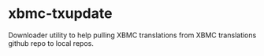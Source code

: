 xbmc-txupdate
=============

Downloader utility to help pulling XBMC translations from XBMC translations github repo to local repos.
